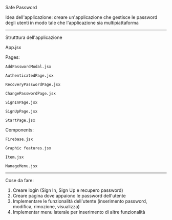Safe Password

Idea dell'applicazione: creare un'applicazione che gestisce le password degli utenti in modo tale che l'applicazione sia multipiattaforma

****************************************************************************************************************************************************************************************************************

Strutttura dell'applicazione
  
App.jsx

Pages:
  
    AddPasswordModal.jsx
  
    AuthenticatedPage.jsx
  
    RecoveryPasswordPage.jsx

    ChangePasswordPage.jsx
  
    SignInPage.jsx
  
    SignUpPage.jsx
  
    StartPage.jsx

Components:

    Firebase.jsx

    Graphic features.jsx

    Item.jsx

    ManageMenu.jsx
    
****************************************************************************************************************************************************************************************************************

Cose da fare:

1. Creare login (Sign In, Sign Up e recupero password)
2. Creare pagina dove appaiono le password dell'utente
3. Implementare le funzionalità dell'utente (inserimento password, modifica, rimozione, visualizza)
4. Implementar menu laterale per inserimento di altre funzionalità
